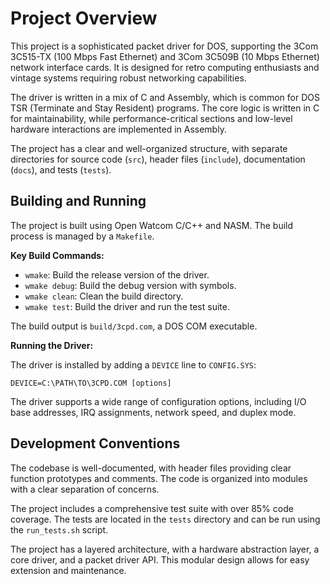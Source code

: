 # Project Overview

This project is a sophisticated packet driver for DOS, supporting the 3Com 3C515-TX (100 Mbps Fast Ethernet) and 3Com 3C509B (10 Mbps Ethernet) network interface cards. It is designed for retro computing enthusiasts and vintage systems requiring robust networking capabilities.

The driver is written in a mix of C and Assembly, which is common for DOS TSR (Terminate and Stay Resident) programs. The core logic is written in C for maintainability, while performance-critical sections and low-level hardware interactions are implemented in Assembly.

The project has a clear and well-organized structure, with separate directories for source code (`src`), header files (`include`), documentation (`docs`), and tests (`tests`).

## Building and Running

The project is built using Open Watcom C/C++ and NASM. The build process is managed by a `Makefile`.

**Key Build Commands:**

*   `wmake`: Build the release version of the driver.
*   `wmake debug`: Build the debug version with symbols.
*   `wmake clean`: Clean the build directory.
*   `wmake test`: Build the driver and run the test suite.

The build output is `build/3cpd.com`, a DOS COM executable.

**Running the Driver:**

The driver is installed by adding a `DEVICE` line to `CONFIG.SYS`:

```
DEVICE=C:\PATH\TO\3CPD.COM [options]
```

The driver supports a wide range of configuration options, including I/O base addresses, IRQ assignments, network speed, and duplex mode.

## Development Conventions

The codebase is well-documented, with header files providing clear function prototypes and comments. The code is organized into modules with a clear separation of concerns.

The project includes a comprehensive test suite with over 85% code coverage. The tests are located in the `tests` directory and can be run using the `run_tests.sh` script.

The project has a layered architecture, with a hardware abstraction layer, a core driver, and a packet driver API. This modular design allows for easy extension and maintenance.
